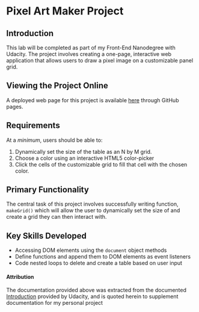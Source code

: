 # Pixel Art Maker Project

## Introduction

This lab will be completed as part of my Front-End Nanodegree with Udacity. The project involves creating a one-page, interactive web application that allows users to draw a pixel image on a customizable panel grid.

## Viewing the Project Online

A deployed web page for this project is available [here](https://jamoverjelly.github.io/udacity-pixel-art-maker-v2/) through GitHub pages.

## Requirements

At a _minimum_, users should be able to:

1. Dynamically set the size of the table as an N by M grid.
2. Choose a color using an interactive HTML5 color-picker
3. Click the cells of the customizable grid to fill that cell with the chosen color.

## Primary Functionality

The central task of this project involves successfully writing function, `makeGrid()` which will allow the user to dynamically set the size of and create a grid they can then interact with.

## Key Skills Developed

- Accessing DOM elements using the `document` object methods
- Define functions and append them to DOM elements as event listeners
- Code nested loops to delete and create a table based on user input

#### Attribution

The documentation provided above was extracted from the documented [Introduction](https://github.com/udacity/project-pixel-art-maker-starter) provided by Udacity, and is quoted herein to supplement documentation for my personal project
